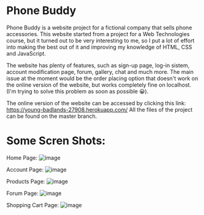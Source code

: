 # Phone Buddy
Phone Buddy is a website project for a fictional company that sells phone accessories.
This website started from a project for a Web Technologies course, but it turned out to be very interesting to me, so I put a lot of effort into making the best out of it and improving my knowledge of HTML, CSS and JavaScript.

The website has plenty of features, such as sign-up page, log-in sistem, account modification page, forum, gallery, chat and much more.
The main issue at the moment would be the order placing option that doesn't work on the online version of the website, but works completely fine on localhost. (I'm trying to solve this problem as soon as possible 😀).

The online version of the website can be accessed by clicking this link: https://young-badlands-27908.herokuapp.com/
All the files of the project can be found on the master branch.

# Some Scren Shots:

Home Page:
![image](https://user-images.githubusercontent.com/93129640/201103966-913c8818-cc2e-4596-a1cb-052dbb62708f.png)

Account Page:
![image](https://user-images.githubusercontent.com/93129640/201102051-55361a62-0e2b-4af6-9d87-9ae64b798ac9.png)

Products Page:
![image](https://user-images.githubusercontent.com/93129640/201104178-ec0624ac-bc0a-45dc-9654-859cb3665aa5.png)

Forum Page:
![image](https://user-images.githubusercontent.com/93129640/201104311-3297f556-ae9d-4587-9420-af6ca79a932e.png)

Shopping Cart Page:
![image](https://user-images.githubusercontent.com/93129640/201104600-14c38107-3936-4750-b702-84f4f1397ab7.png)

